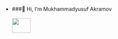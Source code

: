 - ###👋 Hi, I’m Mukhammadyusuf Akramov  <br></br><img src="https://media1.giphy.com/media/Vbtc9VG51NtzT1Qnv1/giphy.gif?cid=ecf05e473qzq1bimxp77t762t9oipddpai649d2u7ciiz6ig&rid=giphy.gif&ct=g" height="40px" width="50px" align-items="center">
